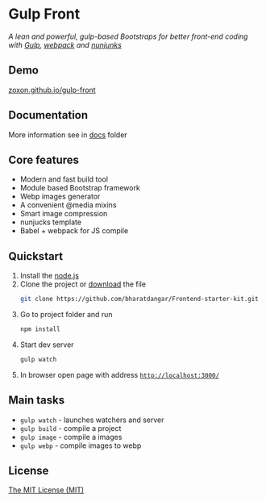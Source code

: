 # Gulp Front

_A lean and powerful, gulp-based Bootstraps for better front-end coding with [Gulp](http://gulpjs.com/), [webpack](https://pugjs.org/) and [nunjunks](https://mozilla.github.io/nunjucks/)_

## Demo

[zoxon.github.io/gulp-front](http://zoxon.github.io/gulp-front/)

## Documentation

More information see in [docs](docs/README.md) folder

## Core features

- Modern and fast build tool
- Module based Bootstrap framework
- Webp images generator
- A convenient @media mixins
- Smart image compression
- nunjucks template
- Babel + webpack for JS compile

## Quickstart

1.  Install the [node.js](https://nodejs.org)
2.  Clone the project or [download](https://github.com/bharatdangar/Frontend-starter-kit/archive/main.zip) the file
    ```sh
    git clone https://github.com/bharatdangar/Frontend-starter-kit.git 
    ```
3.  Go to project folder and run
    ```sh
    npm install
    ```
4.  Start dev server
    ```sh
    gulp watch
    ```
5.  In browser open page with address [`http://localhost:3000/`](http://localhost:3000/)

## Main tasks

- `gulp watch` - launches watchers and server
- `gulp build` - compile a project
- `gulp image` - compile a images
- `gulp webp` - compile images to webp


## License

[The MIT License (MIT)](LICENSE)
